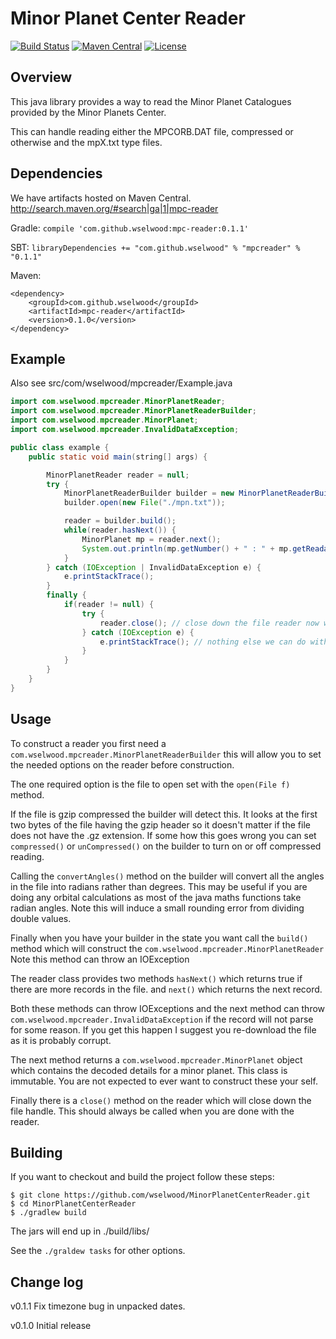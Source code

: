 # Minor Planet Center Reader #

[![Build Status](https://travis-ci.org/wselwood/MinorPlanetCenterReader.svg?branch=master)](https://travis-ci.org/wselwood/MinorPlanetCenterReader)
[![Maven Central](https://img.shields.io/badge/maven--central-0.1.1-brightgreen.svg)](http://search.maven.org/#artifactdetails|com.github.wselwood|mpc-reader|0.1.1|jar)
[![License](https://img.shields.io/badge/license-MIT-blue.svg)](https://github.com/wselwood/MinorPlanetCenterReader/blob/master/LICENSE.md)

## Overview ##
This java library provides a way to read the Minor Planet Catalogues provided by the Minor Planets Center.

This can handle reading either the MPCORB.DAT file, compressed or otherwise and the mpX.txt type files.

## Dependencies ##

We have artifacts hosted on Maven Central. http://search.maven.org/#search|ga|1|mpc-reader 

Gradle:
```compile 'com.github.wselwood:mpc-reader:0.1.1'```

SBT:
```libraryDependencies += "com.github.wselwood" % "mpcreader" % "0.1.1"```

Maven: 
```
<dependency>
    <groupId>com.github.wselwood</groupId>
    <artifactId>mpc-reader</artifactId>
    <version>0.1.0</version>
</dependency>
```

## Example ##

Also see src/com/wselwood/mpcreader/Example.java


```java
import com.wselwood.mpcreader.MinorPlanetReader;
import com.wselwood.mpcreader.MinorPlanetReaderBuilder;
import com.wselwood.mpcreader.MinorPlanet;
import com.wselwood.mpcreader.InvalidDataException;

public class example {
    public static void main(string[] args) {

        MinorPlanetReader reader = null;
        try {
            MinorPlanetReaderBuilder builder = new MinorPlanetReaderBuilder();
            builder.open(new File("./mpn.txt"));

            reader = builder.build();
            while(reader.hasNext()) {
                MinorPlanet mp = reader.next();
                System.out.println(mp.getNumber() + " : " + mp.getReadableDesignation());
            }
        } catch (IOException | InvalidDataException e) {
            e.printStackTrace();
        }
        finally {
            if(reader != null) {
                try {
                    reader.close(); // close down the file reader now we are done with it.
                } catch (IOException e) {
                    e.printStackTrace(); // nothing else we can do with this.
                }
            }
        }
    }
}
```

## Usage ##

To construct a reader you first need a ```com.wselwood.mpcreader.MinorPlanetReaderBuilder``` this will allow you to set the needed options on the reader before construction.

The one required option is the file to open set with the ```open(File f)``` method.

If the file is gzip compressed the builder will detect this. It looks at the first two bytes of the file having the gzip header so it doesn't matter if the file does not have the .gz extension. If some how this goes wrong you can set ```compressed()``` or ```unCompressed()``` on the builder to turn on or off compressed reading.

Calling the ```convertAngles()``` method on the builder will convert all the angles in the file into radians rather than degrees. This may be useful if you are doing any orbital calculations as most of the java maths functions take radian angles. Note this will induce a small rounding error from dividing double values.

Finally when you have your builder in the state you want call the ```build()``` method which will construct the ```com.wselwood.mpcreader.MinorPlanetReader``` Note this method can throw an IOException

The reader class provides two methods ```hasNext()``` which returns true if there are more records in the file. and ```next()``` which returns the next record.

Both these methods can throw IOExceptions and the next method can throw ```com.wselwood.mpcreader.InvalidDataException``` if the record will not parse for some reason. If you get this happen I suggest you re-download the file as it is probably corrupt.

The next method returns a ```com.wselwood.mpcreader.MinorPlanet``` object which contains the decoded details for a minor planet. This class is immutable. You are not expected to ever want to construct these your self.

Finally there is a ```close()``` method on the reader which will close down the file handle. This should always be called when you are done with the reader.


## Building ##

If you want to checkout and build the project follow these steps:

```
$ git clone https://github.com/wselwood/MinorPlanetCenterReader.git
$ cd MinorPlanetCenterReader
$ ./gradlew build
```

The jars will end up in ./build/libs/

See the ```./graldew tasks``` for other options.

## Change log ##

v0.1.1 Fix timezone bug in unpacked dates.

v0.1.0 Initial release